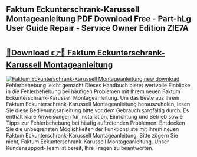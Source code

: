 ## Faktum Eckunterschrank-Karussell Montageanleitung PDF Download Free - Part-hLg User Guide Repair - Service Owner Edition ZlE7A

# <h2><a href="http://df758l.blite.top/?on=Faktum+Eckunterschrank-Karussell+Montageanleitung">🔗Download 👉🔴 Faktum Eckunterschrank-Karussell Montageanleitung</a></h2>

[![Faktum Eckunterschrank-Karussell Montageanleitung new download](https://i.imgur.com/lujVjoI.png)](http://df758l.blite.top/?on=Faktum+Eckunterschrank-Karussell+Montageanleitung)
Fehlerbehebung leicht gemacht Dieses Handbuch bietet wertvolle Einblicke in die Fehlerbehebung bei häufigen Problemen mit Ihrem neuen Faktum Eckunterschrank-Karussell Montageanleitung. Um das Beste aus Ihrem Faktum Eckunterschrank-Karussell Montageanleitung herauszuholen, lesen Sie diese Bedienungsanleitung bitte vor dem Gebrauch sorgfältig durch. Es enthält klare Anweisungen für Installation, Einrichtung und Betrieb sowie Tipps zur Fehlerbehebung bei häufig auftretenden Problemen. Entdecken Sie die unbegrenzten Möglichkeiten der Funktionsliste mit Ihrem neuen Faktum Eckunterschrank-Karussell Montageanleitung. Bitte zögern Sie nicht, Faktum Eckunterschrank-Karussell Montageanleitung. Unser Kundensupport-Team ist bereit, Ihre Fragen zu beantworten.
